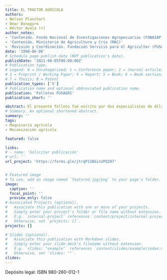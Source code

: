 ```yaml
---
title: EL TRACTOR AGRÍCOLA
authors:
- Nelson Planchart
- Omar Bonaguro
- Héctor Ayala (+)
author_notes:
- 'Contenido. Fondo Nacional de Investigaciones Agropecuarias (FONAIAP)'
- 'Contenido. Ministerio de Agricultura y Cría (MAC)'
- 'Revisión y Coordinación. Fundación Servicio para el Agricultor (FUSAGRI)'
date: '1990-06-06'
# Schedule page publish date (NOT publication's date).
publishDate: '2021-08-05T00:00:00Z'
# Publication type.
# Legend: 0 = Uncategorized; 1 = Conference paper; 2 = Journal article;
# 3 = Preprint / Working Paper; 4 = Report; 5 = Book; 6 = Book section;
# 7 = Thesis; 8 = Patent
publication_types: ['5']
# Publication name and optional abbreviated publication name.
publication: 'Folletos FUSAGRI'
publication_short: ''

abstract: El presente folleto fue escrito por dos especialistas de dilatada experiencia en maquinaria y mecanización agrícola, quienes prestaron servicios en el Fondo Nacional de Investigaciones Agropecuarias (FONAIAP) y el Ministerio de Agricultura y Cría (MAC), respectivamente. Al editar este folleto, FUSAGRI aspira seguir estimulando, tanto a los autores como a otros profesionales y especialistas, para que divulguen conocimientos y experiencias, que puedan ser de utilidad a productores, estudiantes, y a todos los interesados en impulsar el progreso de la agricultura del país.
# Summary. An optional shortened abstract.
summary: ''
tags:
- Maquinaria agrícola
- Mecanización agrícola

featured: false

links:
# - name: 'Solicitar publicación'
# url: ''
url_project: 'https://forms.gle/jtrqP11BSin2PQ287'


# Featured image
# To use, add an image named `featured.jpg/png` to your page's folder. 
image:
  caption: ''
  focal_point: ''
  preview_only: false
# Associated Projects (optional).
#   Associate this publication with one or more of your projects.
#   Simply enter your project's folder or file name without extension.
#   E.g. `internal-project` references `content/project/internal-project/index.md`.
#   Otherwise, set `projects: []`.
projects: []

# Slides (optional).
#   Associate this publication with Markdown slides.
#   Simply enter your slide deck's filename without extension.
#   E.g. `slides: "example"` references `content/slides/example/index.md`.
#   Otherwise, set `slides: ""`.
slides:
---
```


Depósito legal: ISBN 980-260-012-1


